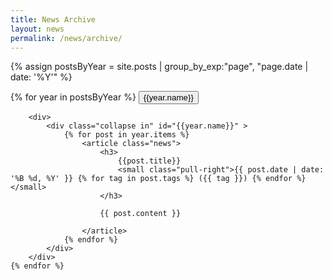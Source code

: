```yaml
---
title: News Archive
layout: news
permalink: /news/archive/
---
```

{% assign postsByYear = site.posts | group_by_exp:"page", "page.date | date: '%Y'" %}

<div>
   {% for year in postsByYear %}
        <button class="btn btn-primary" type="button" data-toggle="collapse" data-target="#{{year.name}}" aria-expanded="true" aria-controls="{{year.name}}"> {{year.name}} <i class= "fa fa-caret-down"></i></button>

        <div>
            <div class="collapse in" id="{{year.name}}" >
                {% for post in year.items %}
                    <article class="news">
                        <h3>
                            {{post.title}}
                            <small class="pull-right">{{ post.date | date: '%B %d, %Y' }} {% for tag in post.tags %} ({{ tag }}) {% endfor %}</small>
                        </h3>

                        {{ post.content }}
                        
                    </article>
                {% endfor %}
            </div>
        </div>
    {% endfor %}
</div>
